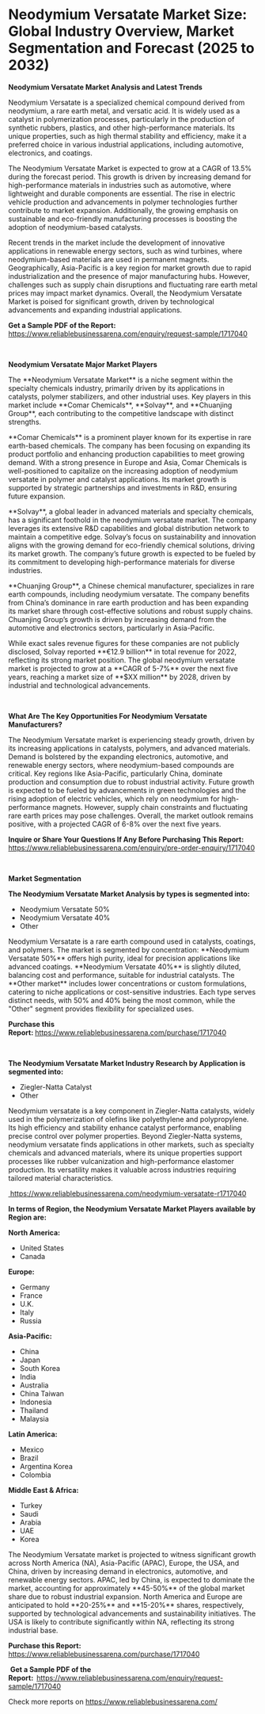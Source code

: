 <p><h1>Neodymium Versatate Market Size: Global Industry Overview, Market Segmentation and Forecast (2025 to 2032)</h1></p><p><strong>Neodymium Versatate Market Analysis and Latest Trends</strong></p>
<p><p>Neodymium Versatate is a specialized chemical compound derived from neodymium, a rare earth metal, and versatic acid. It is widely used as a catalyst in polymerization processes, particularly in the production of synthetic rubbers, plastics, and other high-performance materials. Its unique properties, such as high thermal stability and efficiency, make it a preferred choice in various industrial applications, including automotive, electronics, and coatings.</p><p>The Neodymium Versatate Market is expected to grow at a CAGR of 13.5% during the forecast period. This growth is driven by increasing demand for high-performance materials in industries such as automotive, where lightweight and durable components are essential. The rise in electric vehicle production and advancements in polymer technologies further contribute to market expansion. Additionally, the growing emphasis on sustainable and eco-friendly manufacturing processes is boosting the adoption of neodymium-based catalysts.</p><p>Recent trends in the market include the development of innovative applications in renewable energy sectors, such as wind turbines, where neodymium-based materials are used in permanent magnets. Geographically, Asia-Pacific is a key region for market growth due to rapid industrialization and the presence of major manufacturing hubs. However, challenges such as supply chain disruptions and fluctuating rare earth metal prices may impact market dynamics. Overall, the Neodymium Versatate Market is poised for significant growth, driven by technological advancements and expanding industrial applications.</p></p>
<p><strong>Get a Sample PDF of the Report:&nbsp;</strong> <a href="https://www.reliablebusinessarena.com/enquiry/request-sample/1717040?utm_campaign=2269&utm_medium=2&utm_source=Github&utm_content=ia&utm_term=26012025&utm_id=neodymium-versatate">https://www.reliablebusinessarena.com/enquiry/request-sample/1717040</a></p>
<p>&nbsp;</p>
<p><strong>Neodymium Versatate Major Market Players</strong></p>
<p><p>The **Neodymium Versatate Market** is a niche segment within the specialty chemicals industry, primarily driven by its applications in catalysts, polymer stabilizers, and other industrial uses. Key players in this market include **Comar Chemicals**, **Solvay**, and **Chuanjing Group**, each contributing to the competitive landscape with distinct strengths.</p><p>**Comar Chemicals** is a prominent player known for its expertise in rare earth-based chemicals. The company has been focusing on expanding its product portfolio and enhancing production capabilities to meet growing demand. With a strong presence in Europe and Asia, Comar Chemicals is well-positioned to capitalize on the increasing adoption of neodymium versatate in polymer and catalyst applications. Its market growth is supported by strategic partnerships and investments in R&D, ensuring future expansion.</p><p>**Solvay**, a global leader in advanced materials and specialty chemicals, has a significant foothold in the neodymium versatate market. The company leverages its extensive R&D capabilities and global distribution network to maintain a competitive edge. Solvay’s focus on sustainability and innovation aligns with the growing demand for eco-friendly chemical solutions, driving its market growth. The company’s future growth is expected to be fueled by its commitment to developing high-performance materials for diverse industries.</p><p>**Chuanjing Group**, a Chinese chemical manufacturer, specializes in rare earth compounds, including neodymium versatate. The company benefits from China’s dominance in rare earth production and has been expanding its market share through cost-effective solutions and robust supply chains. Chuanjing Group’s growth is driven by increasing demand from the automotive and electronics sectors, particularly in Asia-Pacific.</p><p>While exact sales revenue figures for these companies are not publicly disclosed, Solvay reported **€12.9 billion** in total revenue for 2022, reflecting its strong market position. The global neodymium versatate market is projected to grow at a **CAGR of 5-7%** over the next five years, reaching a market size of **$XX million** by 2028, driven by industrial and technological advancements.</p></p>
<p>&nbsp;</p>
<p><strong>What Are The Key Opportunities For Neodymium Versatate Manufacturers?</strong></p>
<p><p>The Neodymium Versatate market is experiencing steady growth, driven by its increasing applications in catalysts, polymers, and advanced materials. Demand is bolstered by the expanding electronics, automotive, and renewable energy sectors, where neodymium-based compounds are critical. Key regions like Asia-Pacific, particularly China, dominate production and consumption due to robust industrial activity. Future growth is expected to be fueled by advancements in green technologies and the rising adoption of electric vehicles, which rely on neodymium for high-performance magnets. However, supply chain constraints and fluctuating rare earth prices may pose challenges. Overall, the market outlook remains positive, with a projected CAGR of 6-8% over the next five years.</p></p>
<p><strong>Inquire or Share Your Questions If Any Before Purchasing This Report:</strong> <a href="https://www.reliablebusinessarena.com/enquiry/pre-order-enquiry/1717040?utm_campaign=2269&utm_medium=2&utm_source=Github&utm_content=ia&utm_term=26012025&utm_id=neodymium-versatate">https://www.reliablebusinessarena.com/enquiry/pre-order-enquiry/1717040</a></p>
<p>&nbsp;</p>
<p><strong>Market Segmentation</strong></p>
<p><strong>The Neodymium Versatate Market Analysis by types is segmented into:</strong></p>
<p><ul><li>Neodymium Versatate 50%</li><li>Neodymium Versatate 40%</li><li>Other</li></ul></p>
<p><p>Neodymium Versatate is a rare earth compound used in catalysts, coatings, and polymers. The market is segmented by concentration: **Neodymium Versatate 50%** offers high purity, ideal for precision applications like advanced coatings. **Neodymium Versatate 40%** is slightly diluted, balancing cost and performance, suitable for industrial catalysts. The **Other market** includes lower concentrations or custom formulations, catering to niche applications or cost-sensitive industries. Each type serves distinct needs, with 50% and 40% being the most common, while the "Other" segment provides flexibility for specialized uses.</p></p>
<p><strong>Purchase this Report:&nbsp;</strong><a href="https://www.reliablebusinessarena.com/purchase/1717040?utm_campaign=2269&utm_medium=2&utm_source=Github&utm_content=ia&utm_term=26012025&utm_id=neodymium-versatate">https://www.reliablebusinessarena.com/purchase/1717040</a></p>
<p>&nbsp;</p>
<p><strong>The Neodymium Versatate Market Industry Research by Application is segmented into:</strong></p>
<p><ul><li>Ziegler-Natta Catalyst</li><li>Other</li></ul></p>
<p><p>Neodymium versatate is a key component in Ziegler-Natta catalysts, widely used in the polymerization of olefins like polyethylene and polypropylene. Its high efficiency and stability enhance catalyst performance, enabling precise control over polymer properties. Beyond Ziegler-Natta systems, neodymium versatate finds applications in other markets, such as specialty chemicals and advanced materials, where its unique properties support processes like rubber vulcanization and high-performance elastomer production. Its versatility makes it valuable across industries requiring tailored material characteristics.</p></p>
<p><a href="https://www.reliablebusinessarena.com/neodymium-versatate-r1717040?utm_campaign=2269&utm_medium=2&utm_source=Github&utm_content=ia&utm_term=26012025&utm_id=neodymium-versatate">&nbsp;https://www.reliablebusinessarena.com/neodymium-versatate-r1717040</a></p>
<p><strong>In terms of Region, the Neodymium Versatate Market Players available by Region are:</strong></p>
<p>
    <p> <strong> North America: </strong>
        <ul>
            <li>United States</li>
            <li>Canada</li>
        </ul>
        </p> 
    <p> <strong> Europe: </strong>
        <ul>
            <li>Germany</li>
            <li>France</li>
            <li>U.K.</li>
            <li>Italy</li>
            <li>Russia</li>
        </ul>
        </p> 
    <p> <strong> Asia-Pacific: </strong>
        <ul>
            <li>China</li>
            <li>Japan</li>
            <li>South Korea</li>
            <li>India</li>
            <li>Australia</li>
            <li>China Taiwan</li>
            <li>Indonesia</li>
            <li>Thailand</li>
            <li>Malaysia</li>
        </ul>
        </p> 
    <p> <strong> Latin America: </strong>
        <ul>
            <li>Mexico</li>
            <li>Brazil</li>
            <li>Argentina Korea</li>
            <li>Colombia</li>
        </ul>
        </p> 
    <p> <strong> Middle East & Africa: </strong>
        <ul>
            <li>Turkey</li>
            <li>Saudi</li>
            <li>Arabia</li>
            <li>UAE</li>
            <li>Korea</li>
        </ul>
    </p>
    </p>
<p><p>The Neodymium Versatate market is projected to witness significant growth across North America (NA), Asia-Pacific (APAC), Europe, the USA, and China, driven by increasing demand in electronics, automotive, and renewable energy sectors. APAC, led by China, is expected to dominate the market, accounting for approximately **45-50%** of the global market share due to robust industrial expansion. North America and Europe are anticipated to hold **20-25%** and **15-20%** shares, respectively, supported by technological advancements and sustainability initiatives. The USA is likely to contribute significantly within NA, reflecting its strong industrial base.</p></p>
<p><strong>Purchase this Report: </strong><a href="https://www.reliablebusinessarena.com/purchase/1717040?utm_campaign=2269&utm_medium=2&utm_source=Github&utm_content=ia&utm_term=26012025&utm_id=neodymium-versatate">https://www.reliablebusinessarena.com/purchase/1717040</a></p>
<p>&nbsp;<strong>Get a Sample PDF of the Report:&nbsp;&nbsp;</strong><a href="https://www.reliablebusinessarena.com/enquiry/request-sample/1717040?utm_campaign=2269&utm_medium=2&utm_source=Github&utm_content=ia&utm_term=26012025&utm_id=neodymium-versatate">https://www.reliablebusinessarena.com/enquiry/request-sample/1717040</a></p>
<p><strong></strong></p>
<p>Check more reports on <a href="https://www.reliablebusinessarena.com/?utm_campaign=2269&utm_medium=2&utm_source=Github&utm_content=ia&utm_term=26012025&utm_id=neodymium-versatate">https://www.reliablebusinessarena.com/</a></p>
